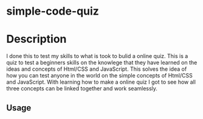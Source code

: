 # simple-code-quiz


# Description

I done this to test my skills to what is took to bulid a online quiz. This is a quiz to test a beginners skills on the knowlege that they have learned on the ideas and concepts of Html/CSS and JavaScript. This solves the idea of how you can test anyone in the world on the simple concepts of Html/CSS and JavaScript. With learning how to make a online quiz I got to see how all three concepts can be linked together and work seamlessly.

## Usage




